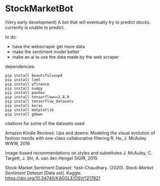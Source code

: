# StockMarketBot
(Very early development) A bot that will eventually try to predict stocks.
currently is unable to predict.


to do:
  - have the webscraper get more data
  - make the sentiment model better
  - make an ai to use the data made by the web scraper

dependencies:
```
pip install beautifulsoup4
pip install lxml
pip install yfinance
pip install numpy
pip install pandas
pip install tensorflow==2.8.0
pip install tensorflow_datasets
pip install keras
pip install matplotlib
pip install gdown
```

citations for some of the datasets used

Amazon Kindle Reviews:
Ups and downs: Modeling the visual evolution of fashion trends with one-class collaborative filtering
R. He, J. McAuley
WWW, 2016

Image-based recommendations on styles and substitutes
J. McAuley, C. Targett, J. Shi, A. van den Hengel
SIGIR, 2015

Stock-Market Sentiment Dataset:
Yash Chaudhary. (2020). <i>Stock-Market Sentiment Dataset</i> [Data set]. Kaggle. https://doi.org/10.34740/KAGGLE/DSV/1217821
